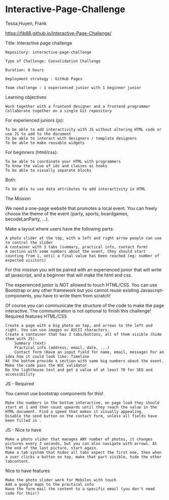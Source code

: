 # Interactive-Page-Challenge

Tessa,Huyen, Frank

https://fib88.github.io/Interactive-Page-Challenge/

Title: Interactive page challenge

    Repository: interactive-page-challenge

    Type of Challenge: Consolidation Challenge

    Duration: 8 hours

    Deployment strategy : GitHub Pages

    Team challenge : 1 experienced junior with 1 beginner junior

Learning objectives

    Work together with a frontend designer and a frontend programmer
    Collaborate together on a single Git repository

For experienced juniors (js):

    To be able to add interactivity with JS without altering HTML code or use JS to add to the document
    To be able to interact with designers / template designers
    To be able to make reusable widgets

For beginners (html/css):

    To be able to coordinate your HTML with programmers
    To know the value of ids and classes as hooks
    To be able to visually separate blocks

Both:

    To be able to use data attributes to add interactivity in HTML

The Mission

We need a one-page website that promotes a local event.
You can freely choose the theme of the event (party, sports, boardgames, becodeLanParty, ...).

Make a layout where users have the following parts:

    A photo slider at the top, with a left and right arrow people can use to control the slider
    A container with 3 tabs (summary, practical info, contact form)
    A section with some numbers about the event, they should start counting from 1, until a final value has been reached (eg: number of expected visitors)

For this mission you will be paired with an experienced junior that will write all javascript, and a beginner that will make the html and css.

The experienced junior is NOT allowed to touch HTML/CSS. You can use Bootstrap or any other framework but you cannot reuse existing Javascript-components, you have to write them from scratch!

Of course you can communicate the structure of the code to make the page interactive. The communication is not optional to finish this challenge!
Required features
HTML/CSS

    Create a page with a big photo on top, and arrows to the left and right. You can use images or ASCII characters.
    Create a container that has 3 tabs/buttons, all of them visible (hide them with JS).
        Summary (text)
        Practical info (address, email, date, ...)
        Contact form (Have an input field for name, email, message) For an idea how it could look like: Timeline
    At the bottom provide a section with some big numbers about the event.
    Make the code pass the W3C validator
    Do the lighthouse test and get a value of at least 70 for SEO and accessibility

JS - Required

You cannot use bootstrap components for this!

    Make the numbers in the bottom interactive, on page load they should start at 1 and then count upwards until they reach the value in the HTML document. Find a speed that makes it visually appealing.
    Disable the send button on the contact form, unless all fields have been filled in .

JS - Nice to have

    Make a photo slider that manages ANY number of photos, it changes pictures every 3 seconds, but you can also navigate with arrows. At the end of the last picture, start again.
    Make a tab system that hides all tabs expect the first one, then when a user clicks a button on top, make that part visible, hide the other tabcontent.

Nice to have features

    Make the photo slider work for Mobiles with touch
    Add a google maps to the practical info
    Have the form mail the content to a specific email (you don't need code for this!)
